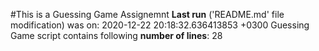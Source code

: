 #This is a Guessing Game Assignemnt
**Last run** ('README.md' file modification) was on:
2020-12-22 20:18:32.636413853 +0300
Guessing Game script contains following **number of lines**:
28
